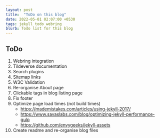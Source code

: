 ```yaml
---
layout: post
title:  "ToDo on this blog"
date: 2022-05-01 02:07:00 +0530
tags: jekyll todo webring
blurb: Todo list for this blog
---
```


## ToDo

1. Webring integration
2. Tildeverse documentation
3. Search plugins
4. Sitemap links
5. W3C Validation
6. Re-organise About page
7. Clickable tags in blog listing page
8. Fix footer
9. Optimize page load times (not build times)
	- https://mademistakes.com/articles/using-jekyll-2017/
	- https://www.savaslabs.com/blog/optimizing-jekyll-performance-gulp
	- https://github.com/envygeeks/jekyll-assets
10. Create readme and re-organise blog files
